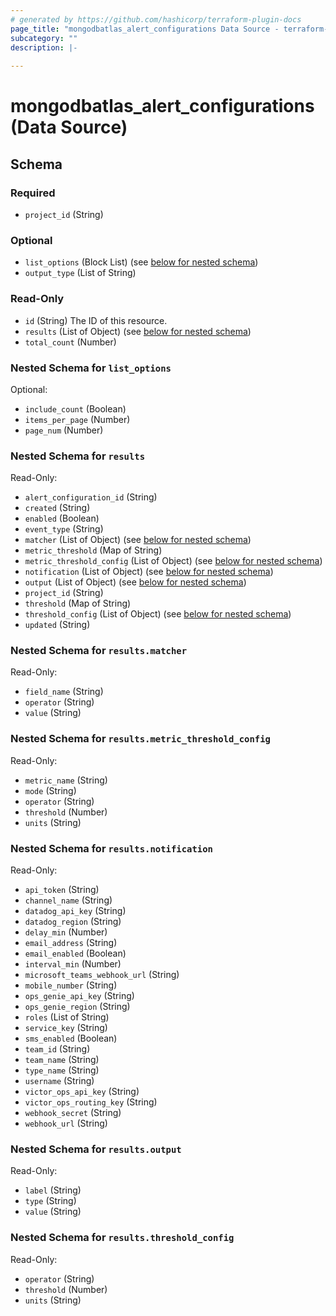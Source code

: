 ```yaml
---
# generated by https://github.com/hashicorp/terraform-plugin-docs
page_title: "mongodbatlas_alert_configurations Data Source - terraform-provider-mongodbatlas"
subcategory: ""
description: |-
  
---
```


# mongodbatlas_alert_configurations (Data Source)





<!-- schema generated by tfplugindocs -->
## Schema

### Required

- `project_id` (String)

### Optional

- `list_options` (Block List) (see [below for nested schema](#nestedblock--list_options))
- `output_type` (List of String)

### Read-Only

- `id` (String) The ID of this resource.
- `results` (List of Object) (see [below for nested schema](#nestedatt--results))
- `total_count` (Number)

<a id="nestedblock--list_options"></a>
### Nested Schema for `list_options`

Optional:

- `include_count` (Boolean)
- `items_per_page` (Number)
- `page_num` (Number)


<a id="nestedatt--results"></a>
### Nested Schema for `results`

Read-Only:

- `alert_configuration_id` (String)
- `created` (String)
- `enabled` (Boolean)
- `event_type` (String)
- `matcher` (List of Object) (see [below for nested schema](#nestedobjatt--results--matcher))
- `metric_threshold` (Map of String)
- `metric_threshold_config` (List of Object) (see [below for nested schema](#nestedobjatt--results--metric_threshold_config))
- `notification` (List of Object) (see [below for nested schema](#nestedobjatt--results--notification))
- `output` (List of Object) (see [below for nested schema](#nestedobjatt--results--output))
- `project_id` (String)
- `threshold` (Map of String)
- `threshold_config` (List of Object) (see [below for nested schema](#nestedobjatt--results--threshold_config))
- `updated` (String)

<a id="nestedobjatt--results--matcher"></a>
### Nested Schema for `results.matcher`

Read-Only:

- `field_name` (String)
- `operator` (String)
- `value` (String)


<a id="nestedobjatt--results--metric_threshold_config"></a>
### Nested Schema for `results.metric_threshold_config`

Read-Only:

- `metric_name` (String)
- `mode` (String)
- `operator` (String)
- `threshold` (Number)
- `units` (String)


<a id="nestedobjatt--results--notification"></a>
### Nested Schema for `results.notification`

Read-Only:

- `api_token` (String)
- `channel_name` (String)
- `datadog_api_key` (String)
- `datadog_region` (String)
- `delay_min` (Number)
- `email_address` (String)
- `email_enabled` (Boolean)
- `interval_min` (Number)
- `microsoft_teams_webhook_url` (String)
- `mobile_number` (String)
- `ops_genie_api_key` (String)
- `ops_genie_region` (String)
- `roles` (List of String)
- `service_key` (String)
- `sms_enabled` (Boolean)
- `team_id` (String)
- `team_name` (String)
- `type_name` (String)
- `username` (String)
- `victor_ops_api_key` (String)
- `victor_ops_routing_key` (String)
- `webhook_secret` (String)
- `webhook_url` (String)


<a id="nestedobjatt--results--output"></a>
### Nested Schema for `results.output`

Read-Only:

- `label` (String)
- `type` (String)
- `value` (String)


<a id="nestedobjatt--results--threshold_config"></a>
### Nested Schema for `results.threshold_config`

Read-Only:

- `operator` (String)
- `threshold` (Number)
- `units` (String)
